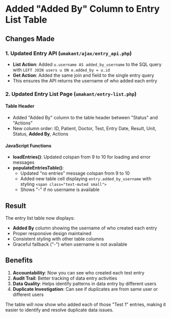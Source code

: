 # Added "Added By" Column to Entry List Table

## Changes Made

### 1. Updated Entry API (`umakant/ajax/entry_api.php`)
- **List Action**: Added `u.username AS added_by_username` to the SQL query with `LEFT JOIN users u ON e.added_by = u.id`
- **Get Action**: Added the same join and field to the single entry query
- This ensures the API returns the username of who added each entry

### 2. Updated Entry List Page (`umakant/entry-list.php`)

#### Table Header
- Added "Added By" column to the table header between "Status" and "Actions"
- New column order: ID, Patient, Doctor, Test, Entry Date, Result, Unit, Status, **Added By**, Actions

#### JavaScript Functions
- **loadEntries()**: Updated colspan from 9 to 10 for loading and error messages
- **populateEntriesTable()**: 
  - Updated "no entries" message colspan from 9 to 10
  - Added new table cell displaying `entry.added_by_username` with styling `<span class="text-muted small">`
  - Shows "-" if no username is available

## Result
The entry list table now displays:
- **Added By** column showing the username of who created each entry
- Proper responsive design maintained
- Consistent styling with other table columns
- Graceful fallback ("-") when username is not available

## Benefits
1. **Accountability**: Now you can see who created each test entry
2. **Audit Trail**: Better tracking of data entry activities  
3. **Data Quality**: Helps identify patterns in data entry by different users
4. **Duplicate Investigation**: Can see if duplicates are from same user or different users

The table will now show who added each of those "Test 1" entries, making it easier to identify and resolve duplicate data issues.
